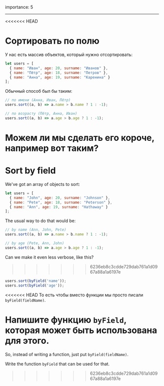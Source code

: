 importance: 5

---

<<<<<<< HEAD
# Сортировать по полю

У нас есть массив объектов, который нужно отсортировать:

```js
let users = [
  { name: "Иван", age: 20, surname: "Иванов" },
  { name: "Пётр", age: 18, surname: "Петров" },
  { name: "Анна", age: 19, surname: "Каренина" }
];
```

Обычный способ был бы таким:

```js
// по имени (Анна, Иван, Пётр)
users.sort((a, b) => a.name > b.name ? 1 : -1);

// по возрасту (Пётр, Анна, Иван)
users.sort((a, b) => a.age > b.age ? 1 : -1);
```

Можем ли мы сделать его короче, например вот таким?
=======
# Sort by field

We've got an array of objects to sort:

```js
let users = [
  { name: "John", age: 20, surname: "Johnson" },
  { name: "Pete", age: 18, surname: "Peterson" },
  { name: "Ann", age: 19, surname: "Hathaway" }
];
```

The usual way to do that would be:

```js
// by name (Ann, John, Pete)
users.sort((a, b) => a.name > b.name ? 1 : -1);

// by age (Pete, Ann, John)
users.sort((a, b) => a.age > b.age ? 1 : -1);
```

Can we make it even less verbose, like this?
>>>>>>> 6236eb8c3cdde729dab761a1d0967a88a1a6197e

```js
users.sort(byField('name'));
users.sort(byField('age'));
```

<<<<<<< HEAD
То есть чтобы вместо функции мы просто писали `byField(fieldName)`.

Напишите функцию `byField`, которая может быть использована для этого.
=======
So, instead of writing a function, just put `byField(fieldName)`.

Write the function `byField` that can be used for that.
>>>>>>> 6236eb8c3cdde729dab761a1d0967a88a1a6197e
